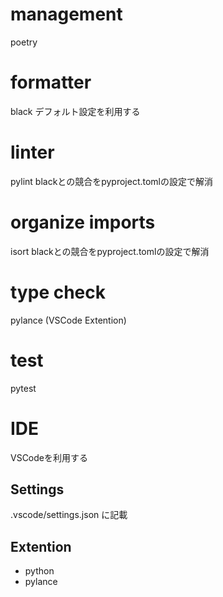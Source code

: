 # management
poetry

# formatter
black
デフォルト設定を利用する

# linter
pylint
blackとの競合をpyproject.tomlの設定で解消

# organize imports
isort
blackとの競合をpyproject.tomlの設定で解消

# type check
pylance (VSCode Extention)

# test
pytest

# IDE
VSCodeを利用する
## Settings
.vscode/settings.json に記載

## Extention
- python 
- pylance